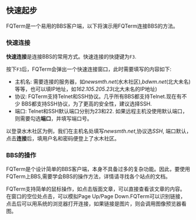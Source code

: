 ## 快速起步
FQTerm是一个易用的BBS客户端，以下将演示用FQTerm连接BBS的方法。

### 快速连接
**快速连接**是连接BBS的常用方式。快速连接的快捷键为```F3```.

按下```F3```后，FQTerm会弹出一个快速连接窗口，此时需要填写的内容如下:
- 主机名: 需要连接的服务器，如*newsmth.net*(水木社区),*bdwm.net*(北大未名)
  等等，也可以填IP地址，如*162.105.205.23*(北大未名的IP地址)
- 协议: FQTerm支持Telnet和SSH协议。几乎所有BBS都支持Telnet.现在有不少
  BBS都支持SSH协议，为了更高的安全性，建议选择SSH.
- 端口: Telnet和SSH默认端口分别为23和22. 如果远程主机没使用默认端口，
  则需要勾选**端口**，并填写端口号。

以登录水木社区为例，我们在主机名处填写*newsmth.net*,协议选*SSH*,
端口默认，点击**连接**后，填用户名和密码便登上了水木社区。

### BBS的操作
FQTerm是个设计简单的BBS客户端，本身不具备过多的复杂功能。因此，要使用
FQTerm上BBS,需要学会BBS的操作方法，详情请寻找各个站点的文档。

FQTerm支持简单的鼠标操作，如点击版面文章，可以直接查看该文章的内容。
在窗口的空位处点击，可以模拟Page Up/Page Down.FQTerm可以识别链接，
点击后可以用系统的浏览器打开连接，如果链接是图片，则会调用图像预览器看图。
